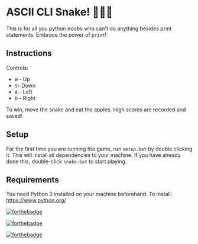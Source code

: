 # ASCII CLI Snake! 🐍🍎💙

This is for all you python noobs who can't do anything besides print statements. Embrace the power of `print`!

## Instructions

Controls:

- `W` - Up
- `S`- Down
- `A` - Left
- `D` - Right

To win, move the snake and eat the apples. High scores are recorded and saved!

## Setup

For the first time you are running the game, run `setup.bat`  by double clicking it. This will install all dependencies to your machine. If you have already done this, double-click `snake.bat` to start playing.

## Requirements

You need Python 3 installed on your machine beforehand. To install: https://www.python.org/





[![forthebadge](https://forthebadge.com/images/badges/built-with-love.svg)](https://forthebadge.com)

[![forthebadge](https://forthebadge.com/images/badges/made-with-python.svg)](https://forthebadge.com)

[![forthebadge](https://forthebadge.com/images/badges/no-ragrets.svg)](https://forthebadge.com)









